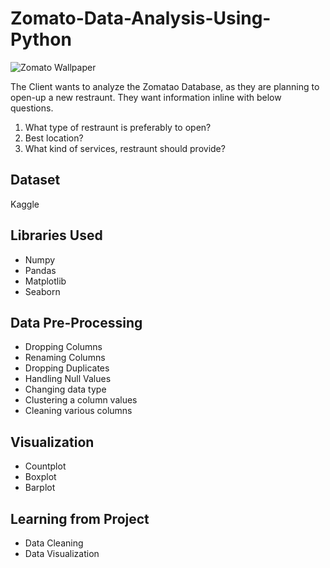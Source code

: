 # Zomato-Data-Analysis-Using-Python

![Zomato Wallpaper](https://github.com/datamugger/Zomato-Data-Analysis-Using-Python/assets/127864551/5802ca73-ef5c-4dcb-8331-d6edcf523f5d)

The Client wants to analyze the Zomatao Database, as they are planning to open-up a new restraunt. They want information inline with below questions.
1. What type of restraunt is preferably to open?
2. Best location?
3. What kind of services, restraunt should provide?

## Dataset
Kaggle

## Libraries Used
- Numpy
- Pandas
- Matplotlib
- Seaborn

## Data Pre-Processing
- Dropping Columns
- Renaming Columns
- Dropping Duplicates
- Handling Null Values
- Changing data type
- Clustering a column values
- Cleaning various columns
  
## Visualization
- Countplot
- Boxplot
- Barplot

## Learning from Project
- Data Cleaning
- Data Visualization
